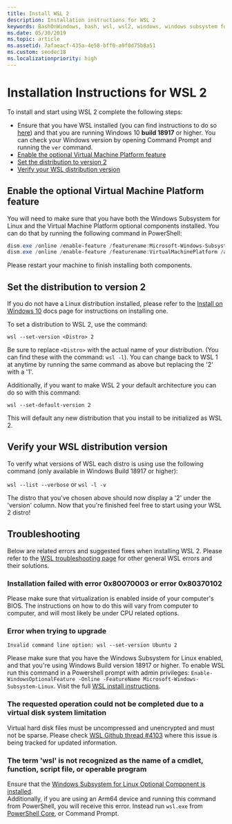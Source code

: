 ```yaml
---
title: Install WSL 2
description: Installation instructions for WSL 2
keywords: BashOnWindows, bash, wsl, wsl2, windows, windows subsystem for linux, windowssubsystem, ubuntu, debian, suse, windows 10, install
ms.date: 05/30/2019
ms.topic: article
ms.assetid: 7afaeacf-435a-4e58-bff0-a9f0d75b8a51
ms.custom: seodec18
ms.localizationpriority: high
---
```


# Installation Instructions for WSL 2

To install and start using WSL 2 complete the following steps:

- Ensure that you have WSL installed (you can find instructions to do so [here](./install-win10.md)) and that you are running Windows 10 **build 18917** or higher. You can check your Windows version by opening Command Prompt and running the `ver` command.
- [Enable the optional Virtual Machine Platform feature](#enable-the-optional-virtual-machine-platfor-feature)
- [Set the distribution to version 2](#set-the-distribution-to-version-2)
- [Verify your WSL distribution version](#verify-your-WSL-distribution-version)

## Enable the optional Virtual Machine Platform feature

You will need to make sure that you have both the Windows Subsystem for Linux and the Virtual Machine Platform optional components installed. You can do that by running the following command in PowerShell: 

```powershell
dism.exe /online /enable-feature /featurename:Microsoft-Windows-Subsystem-Linux /all /norestart
dism.exe /online /enable-feature /featurename:VirtualMachinePlatform /all /norestart
```

Please restart your machine to finish installing both components.


## Set the distribution to version 2

If you do not have a Linux distribution installed, please refer to the [Install on Windows 10](./install-win10.md#install-your-linux-distribution-of-choice) docs page for instructions on installing one. 

To set a distribution to WSL 2, use the command: 

```
wsl --set-version <Distro> 2
```

Be sure to replace `<Distro>` with the actual name of your distribution. (You can find these with the command: `wsl -l`). You can change back to WSL 1 at anytime by running the same command as above but replacing the '2' with a '1'.

Additionally, if you want to make WSL 2 your default architecture you can do so with this command:

```
wsl --set-default-version 2
```

This will default any new distribution that you install to be initialized as WSL 2.

## Verify your WSL distribution version

To verify what versions of WSL each distro is using use the following command (only available in Windows Build 18917 or higher):

`wsl --list --verbose` or `wsl -l -v`

The distro that you've chosen above should now display a '2' under the 'version' column. Now that you're finished feel free to start using your WSL 2 distro! 

## Troubleshooting

Below are related errors and suggested fixes when installing WSL 2. Please refer to the [WSL troubleshooting page](troubleshooting.md) for other general WSL errors and their solutions.

### Installation failed with error 0x80070003 or error 0x80370102

Please make sure that virtualization is enabled inside of your computer's BIOS. The instructions on how to do this will vary from computer to computer, and will most likely be under CPU related options.
   
### Error when trying to upgrade

`Invalid command line option: wsl --set-version Ubuntu 2`

Please make sure that you have the Windows Subsystem for Linux enabled, and that you're using Windows Build version 18917 or higher. To enable WSL run this command in a Powershell prompt with admin privileges: `Enable-WindowsOptionalFeature -Online -FeatureName Microsoft-Windows-Subsystem-Linux`. Visit the full [WSL install instructions](./install-win10.md).

### The requested operation could not be completed due to a virtual disk system limitation

Virtual hard disk files must be uncompressed and unencrypted and must not be sparse. Please check [WSL Github thread #4103](https://github.com/microsoft/WSL/issues/4103) where this issue is being tracked for updated information.

### The term 'wsl' is not recognized as the name of a cmdlet, function, script file, or operable program

Ensure that the [Windows Subsystem for Linux Optional Component is installed](./wsl2-install.md#enable-the-virtual-machine-platform-optional-component-and-make-sure-wsl-is-enabled).<br> Additionally, if you are using an Arm64 device and running this command from PowerShell, you will receive this error. Instead run `wsl.exe` from [PowerShell Core](https://docs.microsoft.com/en-us/powershell/scripting/install/installing-powershell-core-on-windows?view=powershell-6), or Command Prompt. 
